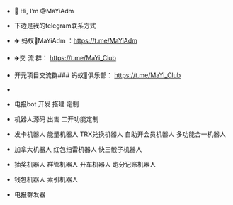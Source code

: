 - 👋 Hi, I’m @MaYiAdm
- 下边是我的telegram联系方式
- ✈️ 蚂蚁🐜MaYiAdm ：https://t.me/MaYiAdm
- ✈️交  流  群： https://t.me/MaYi_Club

- 开元项目交流群### 蚂蚁🐜俱乐部： https://t.me/MaYi_Club
- 
- 电报bot 开发 搭建 定制
- 机器人源码 出售 二开功能定制

- 发卡机器人 能量机器人 TRX兑换机器人 自助开会员机器人 多功能合一机器人
- 加拿大机器人 红包扫雷机器人 快三骰子机器人
- 抽奖机器人 群管机器人 开车机器人 跑分记账机器人
- 钱包机器人 索引机器人
- 电报群发器

<!---
MaYiAdm/MaYiAdm is a ✨ special ✨ repository because its `README.md` (this file) appears on your GitHub profile.
You can click the Preview link to take a look at your changes.
--->
